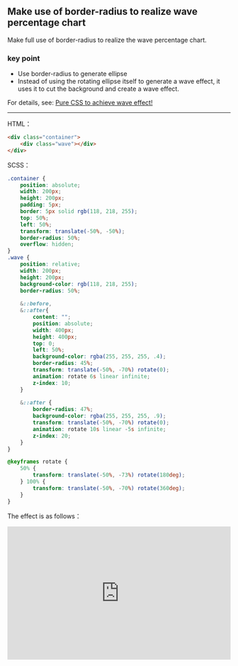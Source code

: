 ## Make use of border-radius to realize wave percentage chart

Make full use of border-radius to realize the wave percentage chart.

### key point 

+ Use border-radius to generate ellipse
+ Instead of using the rotating ellipse itself to generate a wave effect, it uses it to cut the background and create a wave effect.

For details, see: [Pure CSS to achieve wave effect! ](https://www.cnblogs.com/coco1s/p/7197662.html)

----

HTML：

```html
<div class="container">
    <div class="wave"></div>
</div>
```

SCSS：
```scss
.container {
    position: absolute;
    width: 200px;
    height: 200px;
    padding: 5px;
    border: 5px solid rgb(118, 218, 255);
    top: 50%;
    left: 50%;
    transform: translate(-50%, -50%);
    border-radius: 50%;
    overflow: hidden;
}
.wave {
    position: relative;
    width: 200px;
    height: 200px;
    background-color: rgb(118, 218, 255);
    border-radius: 50%;
 
    &::before,
    &::after{
        content: "";
        position: absolute;
        width: 400px;
        height: 400px;
        top: 0;
        left: 50%;
        background-color: rgba(255, 255, 255, .4);
        border-radius: 45%;
        transform: translate(-50%, -70%) rotate(0);
        animation: rotate 6s linear infinite;
        z-index: 10;
    }
    
    &::after {
        border-radius: 47%;
        background-color: rgba(255, 255, 255, .9);
        transform: translate(-50%, -70%) rotate(0);
        animation: rotate 10s linear -5s infinite;
        z-index: 20;
    }
}

@keyframes rotate {
    50% {
        transform: translate(-50%, -73%) rotate(180deg);
    } 100% {
        transform: translate(-50%, -70%) rotate(360deg);
    }
}
```

The effect is as follows：

<iframe height="300" style="width: 100%;" scrolling="no" title="border-wave-percent" src="https://codepen.io/dvha/embed/vYvarPO?default-tab=html%2Cresult" frameborder="no" loading="lazy" allowtransparency="true" allowfullscreen="true">
  See the Pen <a href="https://codepen.io/dvha/pen/vYvarPO">
  border-wave-percent</a> by HaDV (<a href="https://codepen.io/dvha">@dvha</a>)
  on <a href="https://codepen.io">CodePen</a>.
</iframe>